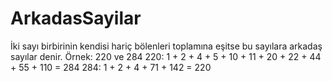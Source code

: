 # ArkadasSayilar
İki sayı birbirinin kendisi hariç bölenleri toplamına eşitse bu sayılara arkadaş sayılar denir. Örnek: 220 ve 284 220: 1 + 2 + 4 + 5 + 10 + 11 + 20 + 22 + 44 + 55 + 110 = 284 284: 1 + 2 + 4 + 71 + 142 = 220
